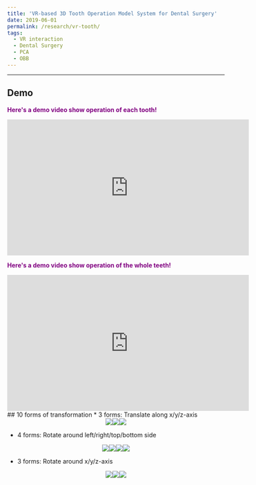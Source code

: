 ```yaml
---
title: 'VR-based 3D Tooth Operation Model System for Dental Surgery'
date: 2019-06-01
permalink: /research/vr-tooth/
tags:
  - VR interaction
  - Dental Surgery
  - PCA
  - OBB
---
```


---
## Demo
<span style="color:purple">**Here's a demo video show operation of each tooth!** </span> 
<iframe width="560" height="315" src="https://renjie-woo.github.io/images/transform/each.mp4" frameborder="0" allow="accelerometer; autoplay; encrypted-media; gyroscope; picture-in-picture" allowfullscreen></iframe>

<span style="color:purple">**Here's a demo video show operation of the whole teeth!** </span> 
<iframe width="560" height="315" src="https://renjie-woo.github.io/images/transform/mul.mp4" frameborder="0" allow="accelerometer; autoplay; encrypted-media; gyroscope; picture-in-picture" allowfullscreen></iframe>
## 10 forms of transformation
* 3 forms: Translate along x/y/z-axis
<center>
   <img src="https://renjie-woo.github.io/images/transform/xT2.gif"/><img src="https://renjie-woo.github.io/images/transform/yT2.gif"/><img src="https://renjie-woo.github.io/images/transform/zT2.gif"/>
</center>

* 4 forms: Rotate around left/right/top/bottom side
<center>
   <img src="https://renjie-woo.github.io/images/transform/left.gif"/><img src="https://renjie-woo.github.io/images/transform/right.gif"/><img src="https://renjie-woo.github.io/images/transform/top.gif"/><img src="https://renjie-woo.github.io/images/transform/bottom.gif"/>
</center>

* 3 forms: Rotate around x/y/z-axis
<center>
   <img src="https://renjie-woo.github.io/images/transform/xR1.gif"/><img src="https://renjie-woo.github.io/images/transform/yR1.gif"/><img src="https://renjie-woo.github.io/images/transform/zR1.gif"/>
</center>

